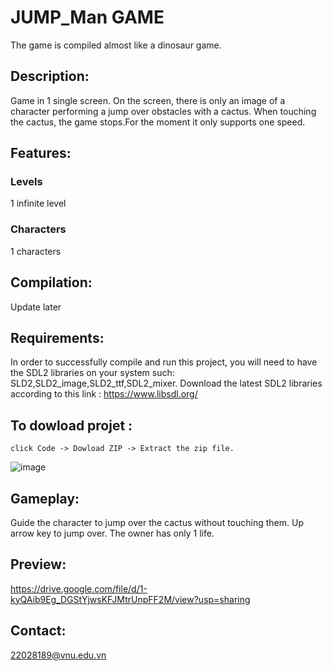 # JUMP_Man GAME
The game is compiled almost like a dinosaur game.

## Description:
Game in 1 single screen. On the screen, there is only an image of a character performing a jump over obstacles with a cactus. When touching the cactus, the game stops.For the moment it only supports one speed.

## Features:
### Levels
1 infinite level
### Characters 
1 characters
## Compilation:
Update later
## Requirements:
In order to successfully compile and run this project, you will need to have the SDL2 libraries on your system such: SLD2,SLD2_image,SLD2_ttf,SDL2_mixer.
Download the latest SDL2 libraries  according to this link : https://www.libsdl.org/
## To dowload projet :
    click Code -> Dowload ZIP -> Extract the zip file.
   ![image](https://user-images.githubusercontent.com/125379898/230768319-d0a2cd12-c493-4014-9f4d-5d956d485cb8.png)
## Gameplay:
Guide the character to jump over the cactus without touching them. Up arrow key to jump over. The owner has only 1 life.
## Preview:
https://drive.google.com/file/d/1-kyQAib9Eg_DGStYjwsKFJMtrUnpFF2M/view?usp=sharing
## Contact:
22028189@vnu.edu.vn
